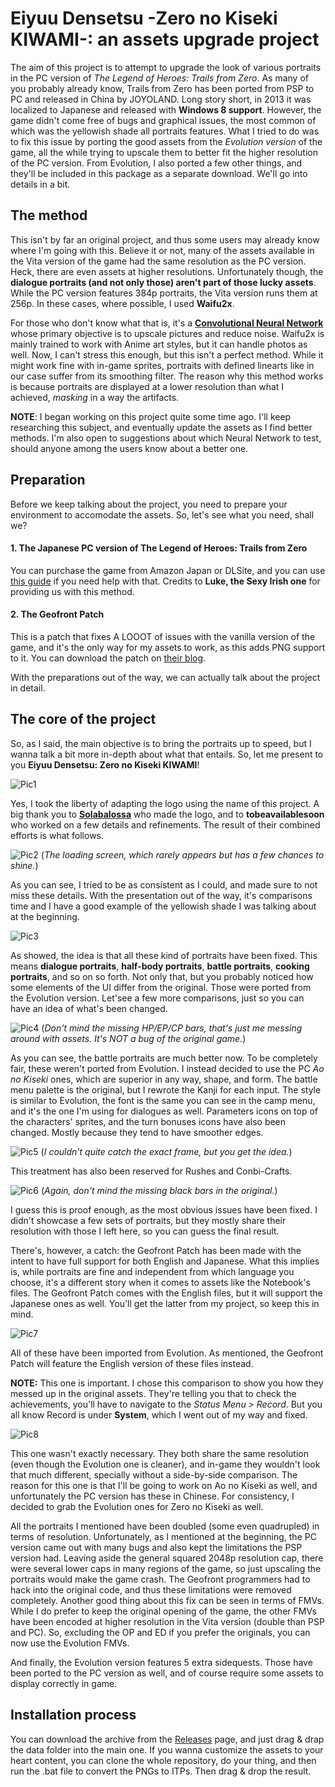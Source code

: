 Eiyuu Densetsu -Zero no Kiseki KIWAMI-: an assets upgrade project
=========

The aim of this project is to attempt to upgrade the look of various portraits in the PC version of *The Legend of Heroes: Trails from Zero*. As many of you probably already know, Trails from Zero has been ported from PSP to PC and released in China by JOYOLAND. Long story short, in 2013 it was localized to Japanese and released with **Windows 8 support**. However, the game didn't come free of bugs and graphical issues, the most common of which was the yellowish shade all portraits features. What I tried to do was to fix this issue by porting the good assets from the *Evolution version* of the game, all the while trying to upscale them to better fit the higher resolution of the PC version. From Evolution, I also ported a few other things, and they'll be included in this package as a separate download. We'll go into details in a bit.

## The method

This isn't by far an original project, and thus some users may already know where I'm going with this. Believe it or not, many of the assets available in the Vita version of the game had the same resolution as the PC version. Heck, there are even assets at higher resolutions. Unfortunately though, the **dialogue portraits (and not only those) aren't part of those lucky assets**. While the PC version features 384p portraits, the Vita version runs them at 256p. In these cases, where possible, I used **Waifu2x**.

For those who don't know what that is, it's a [**Convolutional Neural Network**](https://en.wikipedia.org/wiki/Convolutional_neural_network) whose primary objective is to upscale pictures and reduce noise. Waifu2x is mainly trained to work with Anime art styles, but it can handle photos as well. Now, I can't stress this enough, but this isn't a perfect method. While it might work fine with in-game sprites, portraits with defined linearts like in our case suffer from its smoothing filter. The reason why this method works is because portraits are displayed at a lower resolution than what I achieved, *masking* in a way the artifacts.

**NOTE**: I began working on this project quite some time ago. I'll keep researching this subject, and eventually update the assets as I find better methods. I'm also open to suggestions about which Neural Network to test, should anyone among the users know about a better one.

## Preparation

Before we keep talking about the project, you need to prepare your environment to accomodate the assets. So, let's see what you need, shall we?

#### 1. The Japanese PC version of The Legend of Heroes: Trails from Zero

You can purchase the game from Amazon Japan or DLSite, and you can use [this guide](https://www.reddit.com/r/Falcom/comments/7jee3m/how_to_legally_buy_zero_no_kiseki_trails_to_zero/) if you need help with that. Credits to **Luke, the Sexy Irish one** for providing us with this method.

#### 2. The Geofront Patch

This is a patch that fixes A LOOOT of issues with the vanilla version of the game, and it's the only way for my assets to work, as this adds PNG support to it. You can download the patch on [their blog](https://geofront.esterior.net/).

With the preparations out of the way, we can actually talk about the project in detail.

## The core of the project

So, as I said, the main objective is to bring the portraits up to speed, but I wanna talk a bit more in-depth about what that entails. So, let me present to you **Eiyuu Densetsu: Zero no Kiseki KIWAMI**!

![Pic1](doc/res/00.png)

Yes, I took the liberty of adapting the logo using the name of this project. A big thank you to [**Solabalossa**](https://www.youtube.com/channel/UC5F_He18MGpwZxVrsr8uZUA) who made the logo, and to **tobeavailablesoon** who worked on a few details and refinements. The result of their combined efforts is what follows.

![Pic2](doc/res/01.png)
(*The loading screen, which rarely appears but has a few chances to shine.*)

As you can see, I tried to be as consistent as I could, and made sure to not miss these details. With the presentation out of the way, it's comparisons time and I have a good example of the yellowish shade I was talking about at the beginning.

![Pic3](doc/res/02.png)

As showed, the idea is that all these kind of portraits have been fixed. This means **dialogue portraits**, **half-body portraits**, **battle portraits**, **cooking portraits**, and so on so forth. Not only that, but you probably noticed how some elements of the UI differ from the original. Those were ported from the Evolution version. Let'see a few more comparisons, just so you can have an idea of what's been changed.

![Pic4](doc/res/03.png)
(*Don't mind the missing HP/EP/CP bars, that's just me messing around with assets. It's NOT a bug of the original game.*)

As you can see, the battle portraits are much better now. To be completely fair, these weren't ported from Evolution. I instead decided to use the PC *Ao no Kiseki* ones, which are superior in any way, shape, and form. The battle menu palette is the original, but I rewrote the Kanji for each input. The style is similar to Evolution, the font is the same you can see in the camp menu, and it's the one I'm using for dialogues as well. Parameters icons on top of the characters' sprites, and the turn bonuses icons have also been changed. Mostly because they tend to have smoother edges.

![Pic5](doc/res/04.png)
(*I couldn't quite catch the exact frame, but you get the idea.*)

This treatment has also been reserved for Rushes and Conbi-Crafts.

![Pic6](doc/res/05.png)
(*Again, don't mind the missing black bars in the original.*)

I guess this is proof enough, as the most obvious issues have been fixed. I didn't showcase a few sets of portraits, but they mostly share their resolution with those I left here, so you can guess the final result.

There's, however, a catch: the Geofront Patch has been made with the intent to have full support for both English and Japanese. What this implies is, while portraits are fine and independent from which language you choose, it's a different story when it comes to assets like the Notebook's files. The Geofront Patch comes with the English files, but it will support the Japanese ones as well. You'll get the latter from my project, so keep this in mind.

![Pic7](doc/res/06.png)

All of these have been imported from Evolution. As mentioned, the Geofront Patch will feature the English version of these files instead.

**NOTE:** This one is important. I chose this comparison to show you how they messed up in the original assets. They're telling you that to check the achievements, you'll have to navigate to the *Status Menu > Record*. But you all know Record is under **System**, which I went out of my way and fixed.

![Pic8](doc/res/07.png)

This one wasn't exactly necessary. They both share the same resolution (even though the Evolution one is cleaner), and in-game they wouldn't look that much different, specially without a side-by-side comparison. The reason for this one is that I'll be going to work on Ao no Kiseki as well, and unfortunately the PC version has these in Chinese. For consistency, I decided to grab the Evolution ones for Zero no Kiseki as well.

All the portraits I mentioned have been doubled (some even quadrupled) in terms of resolution. Unfortunately, as I mentioned at the beginning, the PC version came out with many bugs and also kept the limitations the PSP version had. Leaving aside the general squared 2048p resolution cap, there were several lower caps in many regions of the game, so just upscaling the portraits would make the game crash. The Geofront programmers had to hack into the original code, and thus these limitations were removed completely. Another good thing about this fix can be seen in terms of FMVs. While I do prefer to keep the original opening of the game, the other FMVs have been encoded at higher resolution in the Vita version (double than PSP and PC). So, excluding the OP and ED if you prefer the originals, you can now use the Evolution FMVs.

And finally, the Evolution version features 5 extra sidequests. Those have been ported to the PC version as well, and of course require some assets to display correctly in game.

## Installation process

You can download the archive from the [Releases](https://github.com/RaienryuuNoNatsu/The-Legend-of-Hereos--Trails-from-Zero-Assets/releases) page, and just drag & drap the data folder into the main one. If you wanna customize the assets to your heart content, you can clone the whole repository, do your thing, and then run the .bat file to convert the PNGs to ITPs. Then drag & drop the result.
